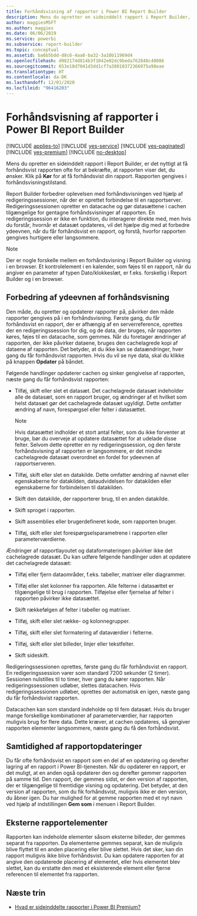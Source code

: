 ```yaml
---
title: Forhåndsvisning af rapporter i Power BI Report Builder
description: Mens du opretter en sideinddelt rapport i Report Builder, er det nyttigt at få forhåndsvist rapporten ofte for at bekræfte, at rapporten viser det, du ønsker.
author: maggiesMSFT
ms.author: maggies
ms.date: 06/06/2019
ms.service: powerbi
ms.subservice: report-builder
ms.topic: conceptual
ms.assetid: ba6b5bdd-d8c6-4aa8-ba32-3a10b11969d4
ms.openlocfilehash: d982174d814b3f1042e02dc9beda762848c48086
ms.sourcegitcommit: 653e18d7041d3dd1cf7a38010372366975a98eae
ms.translationtype: HT
ms.contentlocale: da-DK
ms.lasthandoff: 12/01/2020
ms.locfileid: "96416203"
---
```

# <a name="previewing-reports-in-power-bi-report-builder"></a>Forhåndsvisning af rapporter i Power BI Report Builder

[!INCLUDE [applies-to](../includes/applies-to.md)] [!INCLUDE [yes-service](../includes/yes-service.md)] [!INCLUDE [yes-paginated](../includes/yes-paginated.md)] [!INCLUDE [yes-premium](../includes/yes-premium.md)] [!INCLUDE [no-desktop](../includes/no-desktop.md)] 

Mens du opretter en sideinddelt rapport i Report Builder, er det nyttigt at få forhåndsvist rapporten ofte for at bekræfte, at rapporten viser det, du ønsker. Klik på **Kør** for at få forhåndsvist din rapport. Rapporten gengives i forhåndsvisningstilstand.  
  
 Report Builder forbedrer oplevelsen med forhåndsvisningen ved hjælp af redigeringssessioner, når der er oprettet forbindelse til en rapportserver. Redigeringssessionen opretter en datacache og gør datasættene i cachen tilgængelige for gentagne forhåndsvisninger af rapporten. En redigeringssession er ikke en funktion, du interagerer direkte med, men hvis du forstår, hvornår et datasæt opdateres, vil det hjælpe dig med at forbedre ydeevnen, når du får forhåndsvist en rapport, og forstå, hvorfor rapporten gengives hurtigere eller langsommere.  

  
> [!NOTE]  
> Der er nogle forskelle mellem en forhåndsvisning i Report Builder og visning i en browser. Et kontrolelement i en kalender, som føjes til en rapport, når du angiver en parameter af typen Dato/klokkeslæt, er f.eks. forskellig i Report Builder og i en browser. 
  
## <a name="improving-preview-performance"></a>Forbedring af ydeevnen af forhåndsvisning  
 Den måde, du opretter og opdaterer rapporter på, påvirker den måde rapporter gengives på i en forhåndsvisning. Første gang, du får forhåndsvist en rapport, der er afhængig af en serverreference, oprettes der en redigeringssession for dig, og de data, der bruges, når rapporten køres, føjes til en datacache, som gemmes. Når du foretager ændringer af rapporten, der ikke påvirker dataene, bruges den cachelagrede kopi af dataene af rapporten. Det betyder, at du ikke kan se dataændringer, hver gang du får forhåndsvist rapporten. Hvis du vil se nye data, skal du klikke på knappen **Opdater** på båndet.  
  
 Følgende handlinger opdaterer cachen og sinker gengivelse af rapporten, næste gang du får forhåndsvist rapporten:  
  
-   Tilføj, skift eller slet et datasæt. Det cachelagrede datasæt indeholder alle de datasæt, som en rapport bruger, og ændringer af et hvilket som helst datasæt gør det cachelagrede datasæt ugyldigt. Dette omfatter ændring af navn, forespørgsel eller felter i datasættet.  
  
    > [!NOTE]  
    >  Hvis datasættet indholder et stort antal felter, som du ikke forventer at bruge, bør du overveje at opdatere datasættet for at udelade disse felter. Selvom dette opretter en ny redigeringssession, og den første forhåndsvisning af rapporten er langsommere, er det mindre cachelagrede datasæt overordnet en fordel for ydeevnen af rapportserveren.  
  
-   Tilføj, skift eller slet en datakilde. Dette omfatter ændring af navnet eller egenskaberne for datakilden, dataudvidelsen for datakilden eller egenskaberne for forbindelsen til datakilden.  
  
-   Skift den datakilde, der rapporterer brug, til en anden datakilde.  
  
-   Skift sproget i rapporten.  
  
-   Skift assemblies eller brugerdefineret kode, som rapporten bruger.  
  
-   Tilføj, skift eller slet forespørgselsparametrene i rapporten eller parameterværdierne.  
  
 Ændringer af rapportlayoutet og dataformateringen påvirker ikke det cachelagrede datasæt. Du kan udføre følgende handlinger uden at opdatere det cachelagrede datasæt:  
  
-   Tilføj eller fjern dataområder, f.eks. tabeller, matrixer eller diagrammer.  
  
-   Tilføj eller slet kolonner fra rapporten. Alle felterne i datasættet er tilgængelige til brug i rapporten. Tilføjelse eller fjernelse af felter i rapporten påvirker ikke datasættet.  
  
-   Skift rækkefølgen af felter i tabeller og matrixer.  
  
-   Tilføj, skift eller slet række- og kolonnegrupper.  
  
-   Tilføj, skift eller slet formatering af dataværdier i felterne.  
  
-   Tilføj, skift eller slet billeder, linjer eller tekstfelter.  
  
-   Skift sideskift.  
  
Redigeringssessionen oprettes, første gang du får forhåndsvist en rapport. En redigeringssession varer som standard 7200 sekunder (2 timer). Sessionen nulstilles til to timer, hver gang du kører rapporten. Når redigeringssessionen udløber, slettes datacachen. Hvis redigeringssessionen udløber, oprettes der automatisk en igen, næste gang du får forhåndsvist rapporten.
  
Datacachen kan som standard indeholde op til fem datasæt. Hvis du bruger mange forskellige kombinationer af parameterværdier, har rapporten muligvis brug for flere data. Dette kræver, at cachen opdateres, så gengiver rapporten elementer langsommere, næste gang du få den forhåndsvist. 
  
## <a name="concurrency-of-report-updates"></a>Samtidighed af rapportopdateringer  
Du får ofte forhåndsvist en rapport som en del af en opdatering og derefter lagring af en rapport i Power BI-tjenesten. Når du opdaterer en rapport, er det muligt, at en anden også opdaterer den og derefter gemmer rapporten på samme tid. Den rapport, der gemmes sidst, er den version af rapporten, der er tilgængelige til fremtidige visning og opdatering. Det betyder, at den version af rapporten, som du fik forhåndsvist, muligvis ikke er den version, du åbner igen. Du har mulighed for at gemme rapporten med et nyt navn ved hjælp af indstillingen **Gem som** i menuen i Report Builder.  
  
## <a name="external-report-items"></a>Eksterne rapportelementer  
 Rapporten kan indeholde elementer såsom eksterne billeder, der gemmes separat fra rapporten. Da elementerne gemmes separat, kan de muligvis blive flyttet til en anden placering eller blive slettet. Hvis det sker, kan din rapport muligvis ikke blive forhåndsvist. Du kan opdatere rapporten for at angive den opdaterede placering af elementet, eller hvis elementet blev slettet, kan du erstatte den med et eksisterende element eller fjerne referencen til elementet fra rapporten.  
  
## <a name="next-steps"></a>Næste trin

- [Hvad er sideinddelte rapporter i Power BI Premium?](paginated-reports-report-builder-power-bi.md)
  
